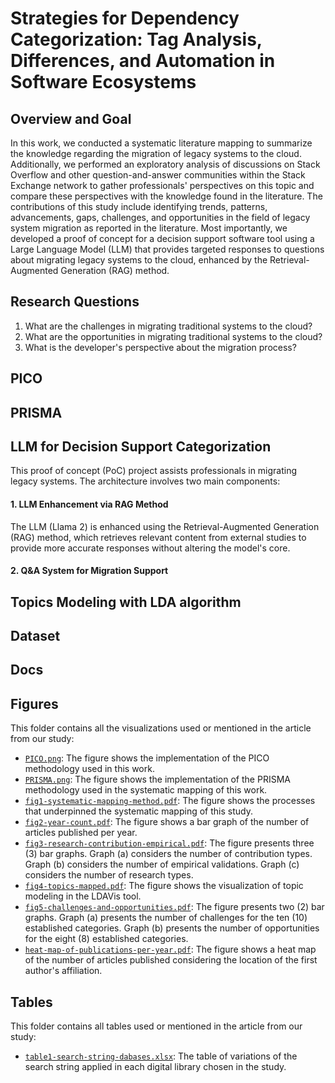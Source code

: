 # Strategies for Dependency Categorization: Tag Analysis, Differences, and Automation in Software Ecosystems

## Overview and Goal
In this work, we conducted a systematic literature mapping to summarize the knowledge regarding the migration of legacy systems to the cloud. Additionally, we performed an exploratory analysis of discussions on Stack Overflow and other question-and-answer communities within the Stack Exchange network to gather professionals' perspectives on this topic and compare these perspectives with the knowledge found in the literature. The contributions of this study include identifying trends, patterns, advancements, gaps, challenges, and opportunities in the field of legacy system migration as reported in the literature. Most importantly, we developed a proof of concept for a decision support software tool using a Large Language Model (LLM) that provides targeted responses to questions about migrating legacy systems to the cloud, enhanced by the Retrieval-Augmented Generation (RAG) method.

## Research Questions
1. What are the challenges in migrating traditional systems to the cloud?
2. What are the opportunities in migrating traditional systems to the cloud?
3. What is the developer's perspective about the migration process?

## PICO

## PRISMA

## LLM for Decision Support Categorization

This proof of concept (PoC) project assists professionals in migrating legacy systems. The architecture involves two main components:

#### 1. LLM Enhancement via RAG Method
The LLM (Llama 2) is enhanced using the Retrieval-Augmented Generation (RAG) method, which retrieves relevant content from external studies to provide more accurate responses without altering the model's core.

#### 2. Q&A System for Migration Support


## Topics Modeling with LDA algorithm



## Dataset


## Docs


## Figures

This folder contains all the visualizations used or mentioned in the article from our study:

- [``PICO.png``](https://github.com/great-ufc/migration-on-premise-cloud-mapping/tree/main/figures/PICO.png): The figure shows the implementation of the PICO methodology used in this work.
- [``PRISMA.png``](https://github.com/great-ufc/migration-on-premise-cloud-mapping/tree/main/figures/PRISMA.png): The figure shows the implementation of the PRISMA methodology used in the systematic mapping of this work.
- [``fig1-systematic-mapping-method.pdf``](https://github.com/great-ufc/migration-on-premise-cloud-mapping/tree/main/figures/fig1-systematic-mapping-method.pdf): The figure shows the processes that underpinned the systematic mapping of this study.
- [``fig2-year-count.pdf``](https://github.com/great-ufc/migration-on-premise-cloud-mapping/tree/main/figures/fig2-year-count.pdf): The figure shows a bar graph of the number of articles published per year.
- [``fig3-research-contribution-empirical.pdf``](https://github.com/great-ufc/migration-on-premise-cloud-mapping/tree/main/figures/fig3-research-contribution-empirical.pdf): The figure presents three (3) bar graphs. Graph (a) considers the number of contribution types. Graph (b) considers the number of empirical validations. Graph (c) considers the number of research types.
- [``fig4-topics-mapped.pdf``](https://github.com/great-ufc/migration-on-premise-cloud-mapping/tree/main/figures/fig4-topics-mapped.pdf): The figure shows the visualization of topic modeling in the LDAVis tool.
- [``fig5-challenges-and-opportunities.pdf``](https://github.com/great-ufc/migration-on-premise-cloud-mapping/tree/main/figures/fig5-challenges-and-opportunities.pdf): The figure presents two (2) bar graphs. Graph (a) presents the number of challenges for the ten (10) established categories. Graph (b) presents the number of opportunities for the eight (8) established categories.
- [``heat-map-of-publications-per-year.pdf``](https://github.com/great-ufc/migration-on-premise-cloud-mapping/tree/main/figures/heat-map-of-publications-per-year.pdf): The figure shows a heat map of the number of articles published considering the location of the first author's affiliation.

## Tables

This folder contains all tables used or mentioned in the article from our study:

- [``table1-search-string-dabases.xlsx``](https://github.com/great-ufc/migration-on-premise-cloud-mapping/tree/main/tables/table1-search-string-dabases.xlsx): The table of variations of the search string applied in each digital library chosen in the study.